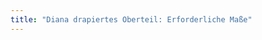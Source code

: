 ```yaml
---
title: "Diana drapiertes Oberteil: Erforderliche Maße"
---
```


<DesignMeasurements design='diana' />
